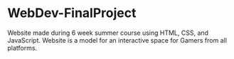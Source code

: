 # WebDev-FinalProject

Website made during 6 week summer course using HTML, CSS, and JavaScript. Website is a model for an interactive space for Gamers from all platforms.
